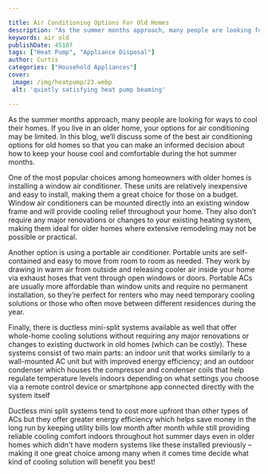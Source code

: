 ```yaml
---

title: Air Conditioning Options For Old Homes
description: "As the summer months approach, many people are looking for ways to cool their homes. If you live in an older home, your options fo...see more"
keywords: air old
publishDate: 45107
tags: ["Heat Pump", "Appliance Disposal"]
author: Curtis
categories: ["Household Appliances"]
cover: 
 image: /img/heatpump/23.webp
 alt: 'quietly satisfying heat pump beaming'

---
```


As the summer months approach, many people are looking for ways to cool their homes. If you live in an older home, your options for air conditioning may be limited. In this blog, we’ll discuss some of the best air conditioning options for old homes so that you can make an informed decision about how to keep your house cool and comfortable during the hot summer months.

One of the most popular choices among homeowners with older homes is installing a window air conditioner. These units are relatively inexpensive and easy to install, making them a great choice for those on a budget. Window air conditioners can be mounted directly into an existing window frame and will provide cooling relief throughout your home. They also don’t require any major renovations or changes to your existing heating system, making them ideal for older homes where extensive remodeling may not be possible or practical.

Another option is using a portable air conditioner. Portable units are self-contained and easy to move from room to room as needed. They work by drawing in warm air from outside and releasing cooler air inside your home via exhaust hoses that vent through open windows or doors. Portable ACs are usually more affordable than window units and require no permanent installation, so they’re perfect for renters who may need temporary cooling solutions or those who often move between different residences during the year. 

Finally, there is ductless mini-split systems available as well that offer whole-home cooling solutions without requiring any major renovations or changes to existing ductwork in old homes (which can be costly). These systems consist of two main parts: an indoor unit that works similarly to a wall-mounted AC unit but with improved energy efficiency; and an outdoor condenser which houses the compressor and condenser coils that help regulate temperature levels indoors depending on what settings you choose via a remote control device or smartphone app connected directly with the system itself 

 
 Ductless mini split systems tend to cost more upfront than other types of ACs but they offer greater energy efficiency which helps save money in the long run by keeping utility bills low month after month while still providing reliable cooling comfort indoors throughout hot summer days even in older homes which didn't have modern systems like these installed previously – making it one great choice among many when it comes time decide what kind of cooling solution will benefit you best!

